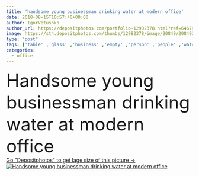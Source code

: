 ```yaml
---
title: 'handsome young businessman drinking water at modern office'
date: 2018-08-15T10:57:40+00:00
author: IgorVetushko
author_url: https://depositphotos.com/portfolio-12982378.html?ref=64678756
image: https://st4.depositphotos.com/thumbs/12982378/image/20849/208492540/api_thumb_450.jpg?forcejpeg=true
type: "post"
tags: ['table' ,'glass' ,'business' ,'empty' ,'person' ,'people' ,'water' ,'male' ,'drink' ,'corporate' ,'office' ,'indoor' ,'conversation' ,'working' ,'manager' ,'work' ,'businessman' ,'Presentation' ,'leader' ,'profession' ,'alone' ,'attractive' ,'glasses' ,'drinking' ,'executive' ,'handsome' ,'side view' ,'professional occupation' ,'copy space' ,'young adult' ,'formal wear' ,'conference hall' ,'Caucasian Man' ,'blank whiteboard' ]
categories: 
  - office
---
```

<div aling="center">
            <font size="60"> Handsome young businessman drinking water at modern office</font>   
</div>
<div>
    <a href='https://st4.depositphotos.com/thumbs/12982378/image/20849/208492540/api_thumb_450.jpg?forcejpeg=true?ref=64678756' target=_blank > Go "Depositphotos" to get lage size of this picture ->
        <img href='https://st4.depositphotos.com/thumbs/12982378/image/20849/208492540/api_thumb_450.jpg?forcejpeg=true?ref=64678756' src='https://st4.depositphotos.com/12982378/20849/i/950/depositphotos_208492540-stock-photo-handsome-young-businessman-drinking-water.jpg?forcejpeg=true' alt='Handsome young businessman drinking water at modern office' >
    </a>
</div>
